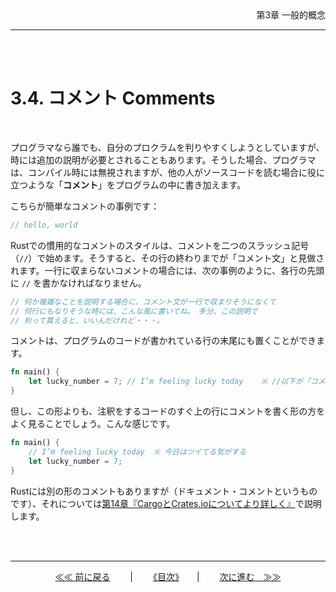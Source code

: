 <div style ="text-align: right">第3章 一般的概念</div>

---

<br>
<br>  

# 3.4. コメント Comments  

<br>  

プログラマなら誰でも、自分のプロクラムを判りやすくしようとしていますが、時には追加の説明が必要とされることもあります。そうした場合、プログラマは、コンパイル時には無視されますが、他の人がソースコードを読む場合に役に立つような「**コメント**」をプログラムの中に書き加えます。

こちらが簡単なコメントの事例です：

```rust
// hello, world
```

Rustでの慣用的なコメントのスタイルは、コメントを二つのスラッシュ記号（`//`）で始めます。そうすると、その行の終わりまでが「コメント文」と見做されます。一行に収まらないコメントの場合には、次の事例のように、各行の先頭に `//` を書かなければなりません。

```rust
// 何か複雑なことを説明する場合に、コメント文が一行で収まりそうになくて
// 何行にもなりそうな時には、こんな風に書いてね。　多分、この説明で
// 判って貰えると、いいんだけれど・・・。
```

コメントは、プログラムのコードが書かれている行の末尾にも置くことができます。

```rust
fn main() {
    let lucky_number = 7; // I’m feeling lucky today    ※ //以下が「コメント」（今日はツイてる気がする）
}
```
但し、この形よりも、注釈をするコードのすぐ上の行にコメントを書く形の方をよく見ることでしょう。こんな感じです。

```rust
fn main() {
    // I’m feeling lucky today  ※ 今日はツイてる気がする
    let lucky_number = 7;
}
```

Rustには別の形のコメントもありますが（ドキュメント・コメントというものです）、それについては[第14章『CargoとCrates.ioについてより詳しく』](/14.0_CargoAndCratesIO.md)で説明します。


<br>
<br>

<hr>

<div align="center";>

[≪≪ 前に戻る](/03.3_Functions.md)　　  | 　　[《目次》](/00.0_TOC.md)　　| 　　[次に進む　≫≫](/03.5_ControlFlow.md)
</div>
